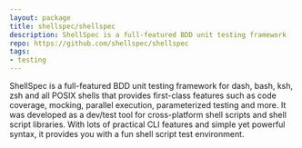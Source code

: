 ```yaml
---
layout: package
title: shellspec/shellspec
description: ShellSpec is a full-featured BDD unit testing framework
repo: https://github.com/shellspec/shellspec
tags:
- testing
---
```

ShellSpec is a full-featured BDD unit testing framework for dash, bash, ksh, zsh and all POSIX shells that provides first-class features such as code coverage, mocking, parallel execution, parameterized testing and more. It was developed as a dev/test tool for cross-platform shell scripts and shell script libraries. With lots of practical CLI features and simple yet powerful syntax, it provides you with a fun shell script test environment.

